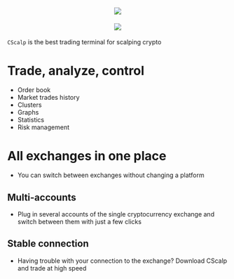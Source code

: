 <h1 align="center">
  <img src="https://github.com/CScalp/CScalp/assets/172930156/5c549f32-b760-453c-a9ee-03d7580e83d2" />
  <br />
</h1>

<h4 align="center">
<img src="https://img.shields.io/badge/build-passing-brightgreen" />
<br />
</h4>

`CScalp` is the best trading terminal for scalping crypto

# Trade, analyze, control
- Order book
- Market trades history
- Clusters
- Graphs
- Statistics
- Risk management

# All exchanges in one place
- You can switch between exchanges without changing a platform


## Multi-accounts 
- Plug in several accounts of the single cryptocurrency exchange and switch between them with just a few clicks

## Stable connection
- Having trouble with your connection to the exchange? Download CScalp and trade at high speed


